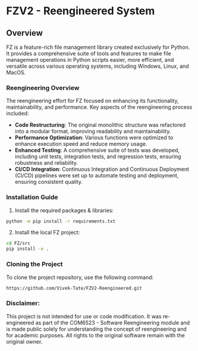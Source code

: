 
# FZV2 - Reengineered System

## Overview

FZ is a feature-rich file management library created exclusively for Python. It provides a comprehensive suite of tools and features to make file management operations in Python scripts easier, more efficient, and versatile across various operating systems, including Windows, Linux, and MacOS.

### Reengineering Overview

The reengineering effort for FZ focused on enhancing its functionality, maintainability, and performance. Key aspects of the reengineering process included:

- **Code Restructuring**: The original monolithic structure was refactored into a modular format, improving readability and maintainability.
- **Performance Optimization**: Various functions were optimized to enhance execution speed and reduce memory usage.
- **Enhanced Testing**: A comprehensive suite of tests was developed, including unit tests, integration tests, and regression tests, ensuring robustness and reliability.
- **CI/CD Integration**: Continuous Integration and Continuous Deployment (CI/CD) pipelines were set up to automate testing and deployment, ensuring consistent quality.

### Installation Guide

1. Install the required packages & libraries:
```sh
python -m pip install -r requirements.txt
```

2. Install the local FZ project:
```sh
cd FZ/src
pip install -e .
```

### Cloning the Project

To clone the project repository, use the following command:
```sh
https://github.com/Vivek-Tate/FZV2-Reengineered.git
```

### Disclaimer:
This project is not intended for use or code modification. It was re-engineered as part of the COM6523 - Software Reengineering module and is made public solely for understanding the concept of reengineering and for academic purposes. All rights to the original software remain with the original owner.

